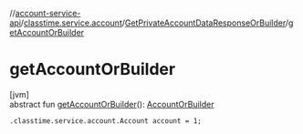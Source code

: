 //[account-service-api](../../../index.md)/[classtime.service.account](../index.md)/[GetPrivateAccountDataResponseOrBuilder](index.md)/[getAccountOrBuilder](get-account-or-builder.md)

# getAccountOrBuilder

[jvm]\
abstract fun [getAccountOrBuilder](get-account-or-builder.md)(): [AccountOrBuilder](../-account-or-builder/index.md)

`.classtime.service.account.Account account = 1;`
